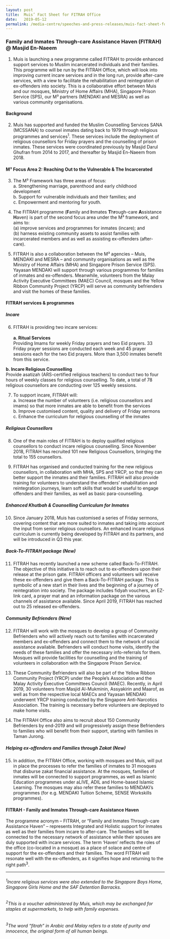 ```yaml
---
layout: post
title:  Muis’ Fact Sheet for FITRAH Office
date:   2019-05-12
permalink: /media-centre/speeches-and-press-releases/muis-fact-sheet-for-fitrah-office
---
```


### **Family and Inmates Through-care Assistance Haven (FITRAH) @ Masjid En-Naeem**

1. Muis is launching a new programme called FITRAH to provide enhanced support services to Muslim incarcerated individuals and their families. This programme will be run by the FITRAH Office, which will look into improving current incare services and in the long run, provide after-care services, with a view to facilitate the rehabilitation and reintegration of ex-offenders into society. This is a collaborative effort between Muis and our mosques, Ministry of Home Affairs (MHA), Singapore Prison Service (SPS), our M³ partners (MENDAKI and MESRA) as well as various community organisations. 

#### **Background**

2. Muis has supported and funded the Muslim Counselling Services SANA (MCSSANA) to counsel inmates dating back to 1979 through religious programmes and services<sup>1</sup>. These services include the deployment of religious counsellors for Friday prayers and the counselling of prison inmates. These services were coordinated previously by Masjid Darul Ghufran from 2014 to 2017, and thereafter by Masjid En-Naeem from 2018. 

#### **M³ Focus Area 2: Reaching Out to the Vulnerable & The Incarcerated**

3. The M³ Framework has three areas of focus: <br>
a. Strengthening marriage, parenthood and early childhood development <br>
b. Support for vulnerable individuals and their families; and <br>
c. Empowerment and mentoring for youth. 

4. The FITRAH programme (**F**amily and **I**nmates **T**h**r**ough-care **A**ssistance **H**aven) is part of the second focus area under the M³ framework, and aims to: <br>
(a) improve services and programmes for inmates (incare); and <br>
(b) harness existing community assets to assist families with incarcerated members and as well as assisting ex-offenders (after-care).

5. FITRAH is also a collaboration between the M³ agencies – Muis, MENDAKI and MESRA – and community organisations as well as the Ministry of Home Affairs (MHA) and Singapore Prison Service (SPS). Yayasan MENDAKI will support through various programmes for families of inmates and ex-offenders. Meanwhile, volunteers from the Malay Activity Executive Committees (MAEC) Council, mosques and the Yellow Ribbon Community Project (YRCP) will serve as community befrienders and visit the homes of these families.

#### **FITRAH services & programmes** 

##### **Incare** 

6. FITRAH is providing two incare services:<br>  
**a. Ritual Services** <br> 
Providing Imams for weekly Friday prayers and two Eid prayers. 33 Friday prayer sessions are conducted each week and 45 prayer sessions each for the two Eid prayers. More than 3,500 inmates benefit from this service. 

**b. Incare Religious Counselling** <br>
Provide asatizah (ARS-certified religious teachers) to conduct two to four hours of weekly classes for religious counselling. To date, a total of 78 religious counsellors are conducting over 125 weekly sessions. 

7. To support incare, FITRAH will: <br>
a. Increase the number of volunteers (i.e. religious counsellors and imams) so that more inmates are able to benefit from the services<br> 
b. Improve customised content, quality and delivery of Friday sermons<br> 
c. Enhance the curriculum for religious counselling of the inmates 

##### **Religious Counsellors**

8. One of the main roles of FITRAH is to deploy qualified religious counsellors to conduct incare religious counselling. Since November 2018, FITRAH has recruited 101 new Religious Counsellors, bringing the total to 155 counsellors. 

9. FITRAH has organised and conducted training for the new religious counsellors, in collaboration with MHA, SPS and YRCP, so that they can better support the inmates and their families. FITRAH will also provide training for volunteers to understand the offenders’ rehabilitation and reintegration journeys, learn soft skills that would be useful to engage offenders and their families, as well as basic para-counselling. 

##### **Enhanced *Khutbah* & Counselling Curriculum for Inmates** 

10. Since January 2018, Muis has customised a series of Friday sermons, covering content that are more suited to inmates and taking into account the input from senior religious counsellors. An enhanced incare religious curriculum is currently being developed by FITRAH and its partners, and will be introduced in Q3 this year.

##### **Back-To-FITRAH package (New)** 

11. FITRAH has recently launched a new scheme called Back-To-FITRAH. The objective of this initiative is to reach out to ex-offenders upon their release at the prison gate. FITRAH officers and volunteers will receive these ex-offenders and give them a Back-To-FITRAH package. This is symbolic of a new start in their lives and the beginning of a journey of reintegration into society. The package includes fidyah  vouchers, an EZ-link card, a prayer mat and an information package on the various channels of assistance available. Since April 2019, FITRAH has reached out to 25 released ex-offenders. 

##### **Community Befrienders (New)** 

12. FITRAH will work with the mosques to develop a group of Community Befrienders who will actively reach out to families with incarcerated members and ex-offenders and connect them to the network of social assistance available. Befrienders will conduct home visits, identify the needs of these families and offer the necessary info-referrals for them. Mosques will provide facilities for counselling and the training of volunteers in collaboration with the Singapore Prison Service. 

13. These Community Befrienders will also be part of the Yellow Ribbon Community Project (YRCP) under the People’s Association and the Malay Activity Executive Committees Council (MAEC). Recently, in April 2019, 30 volunteers from Masjid Al-Mukminin, Assyakirin and Maarof, as well as from the respective local MAECs and Yayasan MENDAKI underwent YRCP training conducted by the Singapore Anti-Narcotics Association. The training is necessary before volunteers are deployed to make home visits. 

14. The FITRAH Office also aims to recruit about 150 Community Befrienders by end-2019 and will progressively assign these Befrienders to families who will benefit from their support, starting with families in Taman Jurong. 

##### **Helping ex-offenders and Families through Zakat (New)** 

15. In addition, the FITRAH Office, working with mosques and Muis, will put in place the processes to refer the families of inmates to 31 mosques that disburse zakat financial assistance. At the mosques, families of inmates will be connected to support programmes, as well as Islamic Education programmes under aLIVE, ADIL and Home-based Islamic Learning. The mosques may also refer these families to MENDAKI’s programmes (for e.g. MENDAKI Tuition Scheme, SENSE Workskills programmes).

#### **FITRAH** - **F**amily and **I**nmates **T**h**r**ough-care **A**ssistance **H**aven 

The programme acronym – FITRAH, or “Family and Inmates Through-care Assistance Haven” – represents Integrated and Holistic support for inmates as well as their families from incare to after-care. The families will be connected to the necessary network of assistance while their spouses are duly supported with incare services. The term ‘Haven’ reflects the roles of the office (co-located in a mosque) as a place of solace and centre of support for the ex-offenders and their families. The word FITRAH will resonate well with the ex-offenders, as it signifies hope and returning to the right path<sup>3</sup>.

<hr>

###### *<sup>1</sup>Incare religious services were also extended to the Singapore Boys Home, Singapore Girls Home and the SAF Detention Barracks.*

###### *<sup>2</sup>This is a voucher administered by Muis, which may be exchanged for staples at supermarkets, to help with family expenses.*

###### *<sup>3</sup>The word “fitrah” in Arabic and Malay refers to a state of purity and innocence, the original form of all human beings.*
